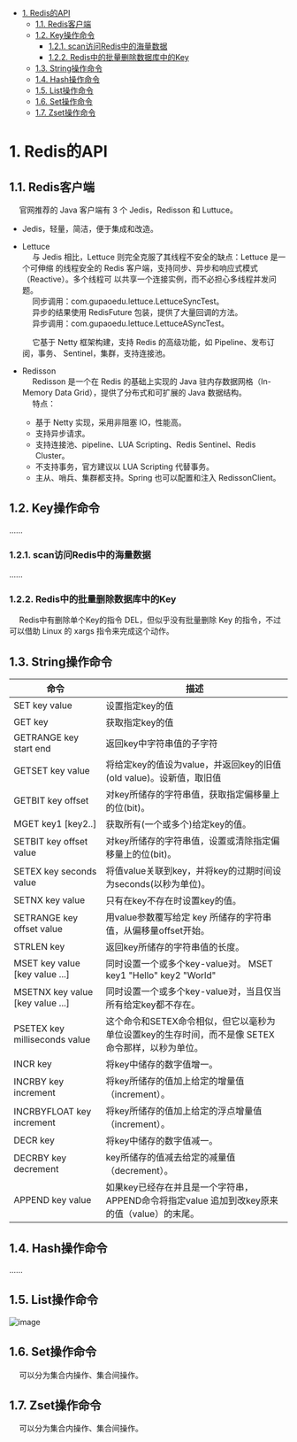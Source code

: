 
<!-- TOC -->

- [1. Redis的API](#1-redis的api)
    - [1.1. Redis客户端](#11-redis客户端)
    - [1.2. Key操作命令](#12-key操作命令)
        - [1.2.1. scan访问Redis中的海量数据](#121-scan访问redis中的海量数据)
        - [1.2.2. Redis中的批量删除数据库中的Key](#122-redis中的批量删除数据库中的key)
    - [1.3. String操作命令](#13-string操作命令)
    - [1.4. Hash操作命令](#14-hash操作命令)
    - [1.5. List操作命令](#15-list操作命令)
    - [1.6. Set操作命令](#16-set操作命令)
    - [1.7. Zset操作命令](#17-zset操作命令)

<!-- /TOC -->

# 1. Redis的API

## 1.1. Redis客户端
&emsp; 官网推荐的 Java 客户端有 3 个 Jedis，Redisson 和 Luttuce。  

* Jedis，轻量，简洁，便于集成和改造。  
* Lettuce   
&emsp; 与 Jedis 相比，Lettuce 则完全克服了其线程不安全的缺点：Lettuce 是一个可伸缩 的线程安全的 Redis 客户端，支持同步、异步和响应式模式（Reactive）。多个线程可 以共享一个连接实例，而不必担心多线程并发问题。  
&emsp; 同步调用：com.gupaoedu.lettuce.LettuceSyncTest。  
&emsp; 异步的结果使用 RedisFuture 包装，提供了大量回调的方法。  
&emsp; 异步调用：com.gupaoedu.lettuce.LettuceASyncTest。   

    &emsp; 它基于 Netty 框架构建，支持 Redis 的高级功能，如 Pipeline、发布订阅，事务、 Sentinel，集群，支持连接池。  

* Redisson  
&emsp; Redisson 是一个在 Redis 的基础上实现的 Java 驻内存数据网格（In-Memory Data Grid），提供了分布式和可扩展的 Java 数据结构。  
&emsp; 特点：  

    * 基于 Netty 实现，采用非阻塞 IO，性能高。  
    * 支持异步请求。  
    * 支持连接池、pipeline、LUA Scripting、Redis Sentinel、Redis Cluster。  
    * 不支持事务，官方建议以 LUA Scripting 代替事务。  
    * 主从、哨兵、集群都支持。Spring 也可以配置和注入 RedissonClient。  


## 1.2. Key操作命令  
......

### 1.2.1. scan访问Redis中的海量数据
......

### 1.2.2. Redis中的批量删除数据库中的Key  
&emsp; Redis中有删除单个Key的指令 DEL，但似乎没有批量删除 Key 的指令，不过可以借助 Linux 的 xargs 指令来完成这个动作。  
<!-- 
https://www.cnblogs.com/DreamDrive/p/5772198.html
-->

## 1.3. String操作命令  

|命令|描述|
|---|---|
|SET key value    |设置指定key的值|
|GET key |   获取指定key的值|
|GETRANGE key start end |   返回key中字符串值的子字符|
|GETSET key value   |将给定key的值设为value，并返回key的旧值(old value)。设新值，取旧值|
|GETBIT key offset  | 对key所储存的字符串值，获取指定偏移量上的位(bit)。|
|MGET key1 [key2..]   |获取所有(一个或多个)给定key的值。|
|SETBIT key offset value   |对key所储存的字符串值，设置或清除指定偏移量上的位(bit)。|
|SETEX key seconds value   |将值value关联到key，并将key的过期时间设为seconds(以秒为单位)。|
|SETNX key value   |只有在key不存在时设置key的值。|
|SETRANGE key offset value   |用value参数覆写给定 key 所储存的字符串值，从偏移量offset开始。|
|STRLEN key   |返回key所储存的字符串值的长度。|
|MSET key value [key value ...]   |同时设置一个或多个key-value对。  MSET key1 "Hello" key2 "World"|
|MSETNX key value [key value ...] |同时设置一个或多个key-value对，当且仅当所有给定key都不存在。|
|PSETEX key milliseconds value   |这个命令和SETEX命令相似，但它以毫秒为单位设置key的生存时间，而不是像 SETEX 命令那样，以秒为单位。|
|INCR key   |将key中储存的数字值增一。|
|INCRBY key increment |将key所储存的值加上给定的增量值（increment）。|
|INCRBYFLOAT key increment |将key所储存的值加上给定的浮点增量值（increment）。|
|DECR key   |将key中储存的数字值减一。|
|DECRBY key decrement |key所储存的值减去给定的减量值（decrement）。|
|APPEND key value   |如果key已经存在并且是一个字符串， APPEND命令将指定value 追加到改key原来的值（value）的末尾。|


## 1.4. Hash操作命令  
......


## 1.5. List操作命令  
![image](https://gitee.com/wt1814/pic-host/raw/master/images/microService/Redis/redis-64.png)  


## 1.6. Set操作命令  
&emsp; 可以分为集合内操作、集合间操作。



## 1.7. Zset操作命令  
&emsp; 可以分为集合内操作、集合间操作。

